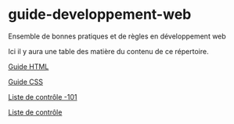 # guide-developpement-web
Ensemble de bonnes pratiques et de règles en développement web

Ici il y aura une table des matière du contenu de ce répertoire.

[Guide HTML](guide-html.md)

[Guide CSS](guide-css.md)

[Liste de contrôle -101](liste-de-controle-101.md)

[Liste de contrôle](liste-de-controle.md)
